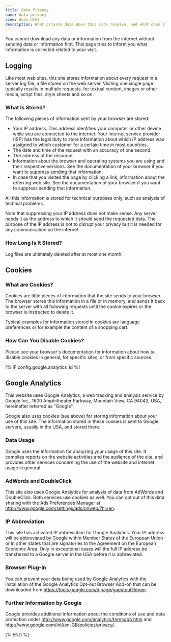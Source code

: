 ```yaml
---
title: Data Privacy
name: data-privacy
view: docs.html
description: What private date does this site receive, and what does it use it for?
---
```

You cannot download any data or information from the internet without sending
data or information first.  This page tries to inform you what information
is collected related to your visit.

<!--TOC-->

## Logging

Like most web sites, this site stores information about every request in a
server log file, a file stored on the web server.  Visiting one single page
typically results in multiple requests, for textual content, images or other
media, script files, style sheets and so on.

### What Is Stored?

The following pieces of information sent by your browser are stored:

- Your IP address.  This address identifies your computer or other device
  while you are connected to the internet.  Your internet service provider
  (ISP) has the legal duty to store information about which IP address
  was assigned to which customer for a certain time in most countries.
- The date and time of the request with an accuracy of one second.
- The address of the resource.
- Information about the browser and operating systems you are using and
  their respective versions.  See the documentation of your browser if you
  want to suppress sending that information.
- In case that you visited the page by clicking a link, information about
  the referring web site.  See the documentation of your browser if you
  want to suppress sending that information.

All this information is stored for technical purposes only, such as analysis
of technial problems.

Note that suppressing your IP address does not make sense.  Any server
needs it as the address to which it should send the requested data.  The
purpose of the IP address is not to disrupt your privacy but it is needed
for any communication on the internet.

### How Long Is It Stored?

Log files are ultimately deleted after at most one month.

## Cookies

### What are Cookies?

Cookies are little pieces of information that the site sends to your
browser.  The browser stores this information in a file or in memory,
and sends it back to the server with all following requests until
the cookie expires or the browser is instructed to delete it.

Typical examples for information stored in cookies are language preferences or for example the content of a shopping cart.

### How Can You Disable Cookies?

Please see your browser's documentation for information about how to
disable cookies in general, for specific sites, or from specific sources.

<!--QGODA-NO-XGETTEXT-->[% IF config.google.analytics_id %]<!--/QGODA-NO-XGETTEXT-->

## Google Analytics

This website uses Google Analytics, a web tracking and analysis service
by Google Inc., 1600 Amphitheater Parkway, Mountain View, CA 94043, USA,
hereinafter referred as "Google".

Google also uses cookies (see above) for storing information
about your use of this site.  The information stored in these cookies is 
sent to Google servers, usually in the USA, and stored there.

### Data Usage

Google uses the information for analyzing your usage of this site.  It
compiles reports on the website activities and the audience of the site,
and provides other services concerning the use of the website and 
internet usage in general.

### AdWords and DoubleClick

This site also uses Google Analytics for analysis of data from AdWords
and DoubleClick.  Both services use cookies as well.  You can opt out
of this data sharing with the Ads Preferences Manager at
http://www.google.com/settings/ads/onweb/?hl=en.

### IP Abbreviation

This site has activated IP abbreviation for Google Analytics.  Your IP
address will be abbreviated by Google within Member States of the 
European Union or in other states that are signatories to the 
Agreement on the European Economic Area.  Only in exceptional cases will
the full IP address be transferred to a Google server in the USA before
it is abbreviated.

### Browser Plug-In

You can prevent your data being used by Google Analytics with the
installation of the Google Analytics Opt-out Browser Add-on that can
be downloaded from https://tools.google.com/dlpage/gaoptout?hl=en.

### Further Information by Google

Google provides additional information about the conditions of use
and data protection under http://www.google.com/analytics/terms/gb.html
and http://www.google.com/intl/en-GB/policies/privacy/.

<!--QGODA-NO-XGETTEXT-->[% END %]<!--/QGODA-NO-XGETTEXT-->
